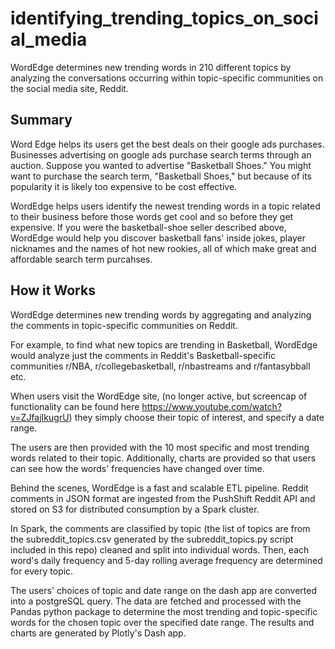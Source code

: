 # identifying_trending_topics_on_social_media

WordEdge determines new trending words in 210 different topics by analyzing the conversations occurring within topic-specific communities on the social media site, Reddit.

## Summary
Word Edge helps its users get the best deals on their google ads purchases. Businesses advertising on google ads purchase search terms through an auction. Suppose you wanted to advertise "Basketball Shoes." You might want to purchase the search term, "Basketball Shoes," but because of its popularity it is likely too expensive to be cost effective. 

WordEdge helps users identify the newest trending words in a topic related to their business before those words get cool and so before they get expensive. If you were the basketball-shoe seller described above, WordEdge would help you discover basketball fans' inside jokes, player nicknames and the names of hot new rookies, all of which make great and affordable search term purcahses.

## How it Works
WordEdge determines new trending words by aggregating and analyzing the comments in topic-specific communities on Reddit. 

For example, to find what new topics are trending in Basketball, WordEdge would analyze just the comments in Reddit's Basketball-specific communities r/NBA, r/collegebasketball, r/nbastreams and r/fantasybball etc. 

When users visit the WordEdge site, (no longer active, but screencap of functionality can be found here https://www.youtube.com/watch?v=ZJfajIkugrU) they simply choose their topic of interest, and specify a date range. 

The users are then provided with the 10 most specific and most trending words related to their topic. Additionally, charts are provided so that users can see how the words' frequencies have changed over time. 

Behind the scenes, WordEdge is a fast and scalable ETL pipeline. Reddit comments in JSON format are ingested from the PushShift Reddit API and stored on S3 for distributed consumption by a Spark cluster. 

In Spark, the comments are classified by topic (the list of topics are from the subreddit_topics.csv generated by the subreddit_topics.py script included in this repo) cleaned and split into individual words. Then, each word's daily frequency and 5-day rolling average frequency are determined for every topic. 

The users' choices of topic and date range on the dash app are converted into a postgreSQL query. The data are fetched and processed with the Pandas python package to determine the most trending and topic-specific words for the chosen topic over the specified date range. The results and charts are generated by Plotly's Dash app.

